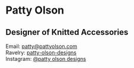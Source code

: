 # Patty Olson
## Designer of Knitted Accessories

Email: patty@pattyolson.com<br/>
Ravelry: [patty-olson-designs](https://ravelry.com/patty-olson-designs)<br/>
Instagram: [@patty olson designs](https://www.instagram.com/patty_olson_designs/)
